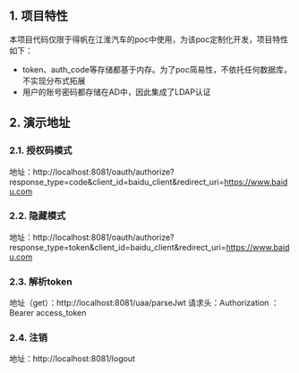 
## 1. 项目特性

本项目代码仅限于得帆在江淮汽车的poc中使用，为该poc定制化开发，项目特性如下：
* token、auth_code等存储都基于内存。为了poc简易性，不依托任何数据库，不实现分布式拓展
* 用户的账号密码都存储在AD中，因此集成了LDAP认证

## 2. 演示地址

### 2.1. 授权码模式
地址：http://localhost:8081/oauth/authorize?response_type=code&client_id=baidu_client&redirect_uri=https://www.baidu.com

### 2.2. 隐藏模式
地址：http://localhost:8081/oauth/authorize?response_type=token&client_id=baidu_client&redirect_uri=https://www.baidu.com

### 2.3. 解析token
地址（get）：http://localhost:8081/uaa/parseJwt 
请求头：Authorization ：Bearer access_token

### 2.4. 注销
地址：http://localhost:8081/logout
